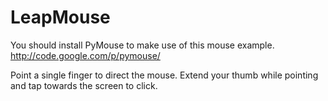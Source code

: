 LeapMouse
=========

You should install PyMouse to make use of this mouse example. http://code.google.com/p/pymouse/

Point a single finger to direct the mouse. Extend your thumb while pointing and tap towards the screen to click.